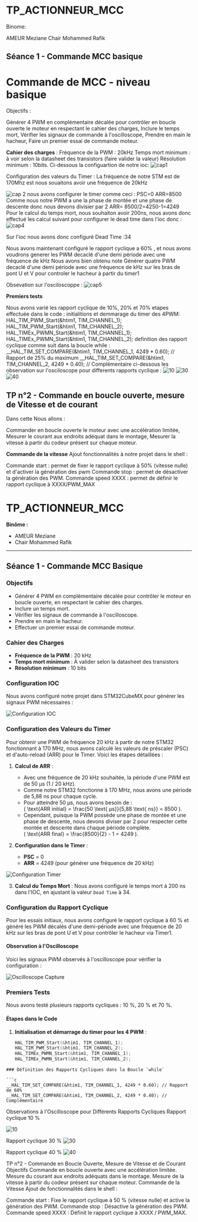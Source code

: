 # TP_ACTIONNEUR_MCC
Binome: 

AMEUR Meziane
Chair Mohammed Rafik

## Séance 1 - Commande MCC basique
# Commande de MCC - niveau basique

Objectifs :

Générer 4 PWM en complémentaire décalée pour contrôler en boucle ouverte le moteur en respectant le cahier des charges,
Inclure le temps mort,
Vérifier les signaux de commande à l'oscilloscope,
Prendre en main le hacheur,
Faire un premier essai de commande moteur.

**Cahier des charges**  :
Fréquence de la PWM : 20kHz
Temps mort minimum : à voir selon la datasheet des transistors (faire valider la valeur)
Résolution minimum : 10bits.
 Ci-dessous la configuartion de notre ioc:
![cap1](https://github.com/user-attachments/assets/1b800cef-2044-4567-a1d2-a77a5364a5c8)

Configuration des valeurs du Timer :
La fréquence de notre STM est  de 170Mhz est nous souaitons avoir une fréquence de 20kHz

![cap 2](https://github.com/user-attachments/assets/ad01a50a-845e-435b-af7f-31daa2f16450)
nous avons configurer le timer comme ceci :
PSC=0
ARR=8500
Comme nous notre PWM a une la phase de montée et une phase de descente donc nous devons divisier par 2 
ARR= 8500/2=4250-1=4249
Pour le calcul du temps mort, nous souhaiton avoir 200ns, nous avons donc effectué les calcul suivant pour configurer le dead time dans l'ioc  donc : 
![cap4](https://github.com/user-attachments/assets/adbdb95c-55b6-49c8-a6b5-e4a953e5e690)

Sur l'ioc nous avons donc configuré Dead Time  :34  

Nous avons maintenant configuré le rapport cyclique a  60% , et nous avons voudrons generer les PWM decaclé d'une demi période avec une fréquence de 
kHz
Nous avons bien obtenu note Générer quatre PWM decaclé d'une demi période avec une fréquence de 
kHz  sur les bras de pont U et V pour controler le hacheur à partir du timer1

Obsevation sur l'osciloscoppe :
![cap5](https://github.com/user-attachments/assets/8cef079a-bdc2-4069-a637-fd02b125fcd9)

 **Premiers tests**

Nous avons varié les rapport cyclique de 10%, 20% et 70%
etapes effectuée dans le code : 
initialitions et demmarage du timer  des 4PWM: 
	HAL_TIM_PWM_Start(&htim1, TIM_CHANNEL_1);
	HAL_TIM_PWM_Start(&htim1, TIM_CHANNEL_2);
	HAL_TIMEx_PWMN_Start(&htim1, TIM_CHANNEL_1);
	HAL_TIMEx_PWMN_Start(&htim1, TIM_CHANNEL_2);
definition des rapport cyclique comme suit dans la boucle while : 
__HAL_TIM_SET_COMPARE(&htim1, TIM_CHANNEL_1, 4249 * 0.60); // Rapport de  25% du maximum
__HAL_TIM_SET_COMPARE(&htim1, TIM_CHANNEL_2, 4249 * 0.40); // Complémentaire
ci-dessous les observation sur l'osciloscope pour differents rapports cyclique : 
![10](https://github.com/user-attachments/assets/3ee251eb-eb45-4123-a854-493eba675278)
![30](https://github.com/user-attachments/assets/b5796960-7ad3-448e-9a05-4057eb34dd51)
![40](https://github.com/user-attachments/assets/66847914-c9cf-47dc-805b-98ddc98421ca)

## TP n°2 - Commande en boucle ouverte, mesure de Vitesse et de courant
Dans cette Nous allons :

Commander en boucle ouverte le moteur avec une accélération limitée,
Mesurer le courant aux endroits adéquat dans le montage,
Mesurer la vitesse à partir du codeur présent sur chaque moteur.

 **Commande de la vitesse**
Ajout fonctionnalités à notre projet dans le shell :

Commande start : permet de fixer le rapport cyclique à 50% (vitesse nulle) et d'activer la génération des pwm 
Commande stop : permet de désactiver la génération des PWM.
Commande speed XXXX : permet de définir le rapport cyclique à XXXX/PWM_MAX








# TP_ACTIONNEUR_MCC

**Binôme :**
- AMEUR Meziane
- Chair Mohammed Rafik

---

## Séance 1 - Commande MCC Basique

### Objectifs

- Générer 4 PWM en complémentaire décalée pour contrôler le moteur en boucle ouverte, en respectant le cahier des charges.
- Inclure un temps mort.
- Vérifier les signaux de commande à l'oscilloscope.
- Prendre en main le hacheur.
- Effectuer un premier essai de commande moteur.

### Cahier des Charges

- **Fréquence de la PWM** : 20 kHz
- **Temps mort minimum** : À valider selon la datasheet des transistors
- **Résolution minimum** : 10 bits

### Configuration IOC

Nous avons configuré notre projet dans STM32CubeMX pour générer les signaux PWM nécessaires :

![Configuration IOC](https://github.com/user-attachments/assets/1b800cef-2044-4567-a1d2-a77a5364a5c8)

### Configuration des Valeurs du Timer

Pour obtenir une PWM de fréquence 20 kHz à partir de notre STM32 fonctionnant à 170 MHz, nous avons calculé les valeurs de préscaler (PSC) et d'auto-reload (ARR) pour le Timer. Voici les étapes détaillées :

1. **Calcul de ARR** : 
   - Avec une fréquence de 20 kHz souhaitée, la période d'une PWM est de 50 µs (1 / 20 kHz).
   - Comme notre STM32 fonctionne à 170 MHz, nous avons une période de 5,88 ns pour chaque cycle.
   - Pour atteindre 50 µs, nous avons besoin de :  
     \( \text{ARR initial} = \frac{50 \text{ µs}}{5,88 \text{ ns}} = 8500 \).
   - Cependant, puisque la PWM possède une phase de montée et une phase de descente, nous devons diviser par 2 pour respecter cette montée et descente dans chaque période complète.  
     \( \text{ARR final} = \frac{8500}{2} - 1 = 4249 \).

2. **Configuration dans le Timer** :
   - **PSC** = 0
   - **ARR** = 4249 (pour générer une fréquence de 20 kHz)

![Configuration Timer](https://github.com/user-attachments/assets/ad01a50a-845e-435b-af7f-31daa2f16450)

3. **Calcul du Temps Mort** : Nous avons configuré le temps mort à 200 ns dans l'IOC, en ajustant la valeur `Dead Time` à 34.

### Configuration du Rapport Cyclique

Pour les essais initiaux, nous avons configuré le rapport cyclique à 60 % et généré les PWM décalés d'une demi-période avec une fréquence de 20 kHz sur les bras de pont U et V pour contrôler le hacheur via Timer1.

#### Observation à l'Oscilloscope

Voici les signaux PWM observés à l'oscilloscope pour vérifier la configuration :

![Oscilloscope Capture](https://github.com/user-attachments/assets/8cef079a-bdc2-4069-a637-fd02b125fcd9)

### Premiers Tests

Nous avons testé plusieurs rapports cycliques : 10 %, 20 % et 70 %.

#### Étapes dans le Code

1. **Initialisation et démarrage du timer pour les 4 PWM** :
   ```c
   HAL_TIM_PWM_Start(&htim1, TIM_CHANNEL_1);
   HAL_TIM_PWM_Start(&htim1, TIM_CHANNEL_2);
   HAL_TIMEx_PWMN_Start(&htim1, TIM_CHANNEL_1);
   HAL_TIMEx_PWMN_Start(&htim1, TIM_CHANNEL_2);
```
### Définition des Rapports Cycliques dans la Boucle `while`

```c
__HAL_TIM_SET_COMPARE(&htim1, TIM_CHANNEL_1, 4249 * 0.60); // Rapport de 60%
__HAL_TIM_SET_COMPARE(&htim1, TIM_CHANNEL_2, 4249 * 0.40); // Complémentaire
```

Observations à l'Oscilloscope pour Différents Rapports Cycliques
Rapport cyclique 10 %

![10](https://github.com/user-attachments/assets/3ee251eb-eb45-4123-a854-493eba675278)

Rapport cyclique 30 %
![30](https://github.com/user-attachments/assets/b5796960-7ad3-448e-9a05-4057eb34dd51)


Rapport cyclique 40 %
![40](https://github.com/user-attachments/assets/66847914-c9cf-47dc-805b-98ddc98421ca)


TP n°2 - Commande en Boucle Ouverte, Mesure de Vitesse et de Courant
Objectifs
Commande en boucle ouverte avec une accélération limitée.
Mesure du courant aux endroits adéquats dans le montage.
Mesure de la vitesse à partir du codeur présent sur chaque moteur.
Commande de la Vitesse
Ajout de fonctionnalités dans le shell :

Commande start : Fixe le rapport cyclique à 50 % (vitesse nulle) et active la génération des PWM.
Commande stop : Désactive la génération des PWM.
Commande speed XXXX : Définit le rapport cyclique à XXXX / PWM_MAX.

